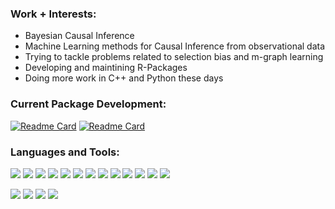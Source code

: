 ### Work + Interests:

-  Bayesian Causal Inference
-  Machine Learning methods for Causal Inference from observational data 
-  Trying to tackle problems related to selection bias and m-graph learning
-  Developing and maintining R-Packages 
-  Doing more work in C++ and Python these days   

### Current Package Development:

[![Readme Card](https://github-readme-stats-git-masterrstaa-rickstaa.vercel.app/api/pin/?username=till-tietz&repo=CQBigModel&theme=tokyonight)](https://github.com/till-tietz/CQBigModel)
[![Readme Card](https://github-readme-stats-git-masterrstaa-rickstaa.vercel.app/api/pin/?username=macartan&repo=CausalQueries&theme=tokyonight)](https://github.com/integrated-inferences/CausalQueries)

<h3 align="left">Languages and Tools:</h3>

![](https://img.shields.io/badge/Keras-%23D00000.svg?style=flat&logo=Keras&logoColor=white) 
![](https://img.shields.io/badge/-Git-FF1B2D?style=flat&logo=Git&logoColor=white)
![](https://img.shields.io/badge/Ubuntu-E95420?style=flat&logo=ubuntu&logoColor=white)
![](https://img.shields.io/badge/TensorFlow-%23FF6F00.svg?style=flat&logo=TensorFlow&logoColor=white)
![](https://img.shields.io/badge/Linux-FCC624?style=flat&logo=linux&logoColor=black)
![](https://img.shields.io/badge/GNU%20Bash-4EAA25?style=flat&logo=GNU%20Bash&logoColor=white)
![](https://img.shields.io/badge/RStudio-75AADB?style=flat&logo=RStudio&logoColor=white)
![](https://img.shields.io/badge/python-3670A0?style=flat&logo=python&logoColor=white)
![](https://img.shields.io/badge/C++-%2300599C.svg?style=flat&logo=c%2B%2B&logoColor=white) 
![](https://img.shields.io/badge/R-39477F?style=flat&logo=r&logoColor=white)
![](https://img.shields.io/badge/MySQL-005C84?style=flat&logo=mysql&logoColor=white)
![](https://img.shields.io/badge/Visual_Studio-5C2D91?style=flat&logo=visual%20studio&logoColor=white)
![](https://img.shields.io/badge/-Github-181717?style=flat&logo=GitHub&logoColor=white)

![](https://github-readme-stats-git-masterrstaa-rickstaa.vercel.app/api?username=till-tietz&show_icons=true&theme=tokyonight&count_private=true&include_all_commits=true)
![](https://github-readme-streak-stats.herokuapp.com/?user=till-tietz&theme=tokyonight)
![](https://github-profile-summary-cards.vercel.app/api/cards/profile-details?username=till-tietz&theme=tokyonight)
![](https://github-readme-stats-git-masterrstaa-rickstaa.vercel.app/api/top-langs/?username=till-tietz&theme=tokyonight&hide=jupyter%20notebook&layout=compact)








